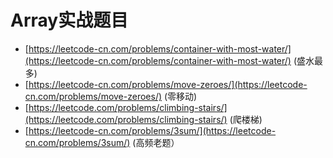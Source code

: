 # Array实战题目

- [https://leetcode-cn.com/problems/container-with-most-water/](https://leetcode-cn.com/problems/container-with-most-water/) (盛水最多)
- [https://leetcode-cn.com/problems/move-zeroes/](https://leetcode-cn.com/problems/move-zeroes/) (零移动)
- [https://leetcode.com/problems/climbing-stairs/](https://leetcode.com/problems/climbing-stairs/) (爬楼梯)
- [https://leetcode-cn.com/problems/3sum/](https://leetcode-cn.com/problems/3sum/) (高频老题）  


